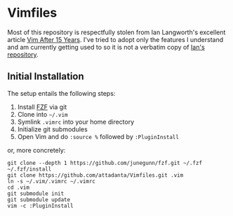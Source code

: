 # Vimfiles

Most of this repository is respectfully stolen from Ian Langworth's excellent article [Vim After 15
Years][1]. I've tried to adopt only the features I understand and am currently getting used to so it
is not a verbatim copy of [Ian's repository][2].

## Initial Installation

The setup entails the following steps:

1. Install [FZF][3] via git
1. Clone into `~/.vim`
1. Symlink `.vimrc` into your home directory
1. Initialize git submodules
1. Open Vim and do `:source %` followed by `:PluginInstall`

or, more concretely:

    git clone --depth 1 https://github.com/junegunn/fzf.git ~/.fzf
    ~/.fzf/install
    git clone https://github.com/attadanta/Vimfiles.git .vim
    ln -s ~/.vim/.vimrc ~/.vimrc
    cd .vim
    git submodule init
    git submodule update
    vim -c :PluginInstall

[1]: https://statico.github.io/vim3.html
[2]: https://github.com/statico/dotfiles/blob/master/.vim/vimrc
[3]: https://github.com/junegunn/fzf
